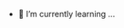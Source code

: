 
- 🌱 I’m currently learning ...



<!---
WalterHMCampbell/WalterHMCampbell is a ✨ special ✨ repository because its `README.md` (this file) appears on your GitHub profile.
You can click the Preview link to take a look at your changes.
--->
